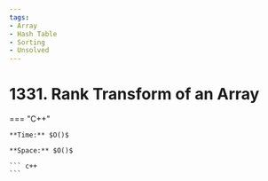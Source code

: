 ```yaml
---
tags:
- Array
- Hash Table
- Sorting
- Unsolved
---
```



# 1331. Rank Transform of an Array

=== "C++"

    **Time:** $O()$

    **Space:** $O()$

    ``` c++
    ```